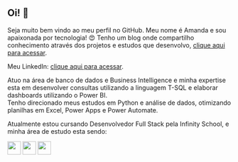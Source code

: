 <!--### Hi there 
**amandarnascimento/amandarnascimento** is a ✨ _special_ ✨ repository because its `README.md` (this file) appears on your GitHub profile.

Here are some ideas to get you started:

- 🔭 I’m currently working on ...
- 🌱 I’m currently learning ...
- 👯 I’m looking to collaborate on ...
- 🤔 I’m looking for help with ...
- 💬 Ask me about ...
- 📫 How to reach me: ...
- 😄 Pronouns: ...
- ⚡ Fun fact: ...
-->


## Oi!  👋

Seja muito bem vindo ao meu perfil no GitHub. 
Meu nome é Amanda e sou apaixonada por tecnologia! 😍
Tenho um blog onde compartilho conhecimento através dos projetos e estudos que desenvolvo, [clique aqui para acessar](https://www.amandanascimento.com/blog).

Meu LinkedIn: [clique aqui para acessar](https://www.linkedin.com/in/amandarnascimento/).

Atuo na área de banco de dados e Business Intelligence e minha expertise esta em desenvolver consultas utilizando a linguagem T-SQL e elaborar dashboards utilizando o Power BI. <br> 
Tenho direcionado meus estudos em Python e análise de dados, otimizando planilhas em Excel, Power Apps e Power Automate. 


Atualmente estou cursando Desenvolvedor Full Stack pela Infinity School, e minha área de estudo esta sendo: 

<img src="https://cdn.jsdelivr.net/gh/devicons/devicon@latest/icons/python/python-original.svg" width="30" height="30" /> <img src="https://cdn.jsdelivr.net/gh/devicons/devicon@latest/icons/javascript/javascript-original.svg" width="30" height="30" /> <img src="https://cdn.jsdelivr.net/gh/devicons/devicon@latest/icons/html5/html5-original.svg" width="30" height="30" /> 






